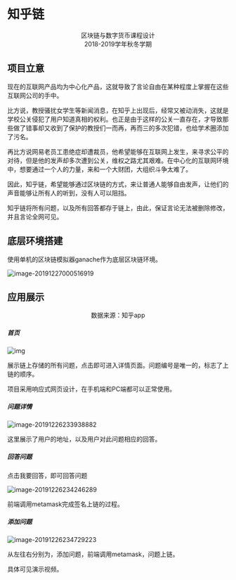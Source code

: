 # 知乎链

<center>区块链与数字货币课程设计</center>
<center>2018-2019学年秋冬学期</center>


## 项目立意

现在的互联网产品均为中心化产品，这就导致了言论自由在某种程度上掌握在这些互联网公司的手中。

比方说，教授骚扰女学生等新闻消息，在知乎上出现后，经常又被动消失，这就是学校公关侵犯了用户知道真相的权利。也正是由于这样的公关一直存在，才导致那些做了错事却又收到了保护的教授们一而再，再而三的多次犯错，也给学术圈添加了污名。

再比方说网易老员工患绝症却遭裁员，他希望能够在互联网上发生，来寻求公平的对待，但是他的发声却多次遭到公关，维权之路尤其艰难。在中心化的互联网环境中，想要通过一个人的力量，来和一个大财团，大组织斗争太难了。

因此，知乎链，希望能够通过区块链的方式，来让普通人能够自由发声，让他们的声音能够让所有人的听到，没有人可以阻挡。

知乎链将所有问题，以及所有回答都存于链上，由此，保证言论无法被删除修改，并且言论全网可见。

## 底层环境搭建

使用单机的区块链模拟器ganache作为底层区块链环境。

![image-20191227000516919](C:\Users\凌道义\AppData\Roaming\Typora\typora-user-images\image-20191227000516919.png)

## 应用展示

<center>数据来源：知乎app</center>

##### 首页

![img](file:///C:\Users\凌道义\AppData\Roaming\Tencent\Users\912485532\TIM\WinTemp\RichOle\}R~IEGWE}H{~CR3ZD[LH}7D.png) 

展示链上存储的所有问题，点击即可进入详情页面。问题编号是唯一的，标志了上链的顺序。

项目采用响应式网页设计，在手机端和PC端都可以正常使用。

##### 问题详情

![image-20191226233938882](C:\Users\凌道义\AppData\Roaming\Typora\typora-user-images\image-20191226233938882.png)

这里展示了用户的地址，以及用户对此问题相应的回答。

##### 回答问题

点击我要回答，即可回答问题

![image-20191226234246289](C:\Users\凌道义\AppData\Roaming\Typora\typora-user-images\image-20191226234246289.png)

前端调用metamask完成签名上链的过程。

##### 添加问题

![image-20191226234729223](C:\Users\凌道义\AppData\Roaming\Typora\typora-user-images\image-20191226234729223.png)

从左往右分别为，添加问题，前端调用metamask，问题上链。

具体可见演示视频。